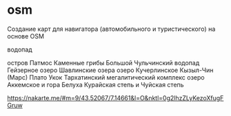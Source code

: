 # osm
Создание карт для навигатора (автомобильного и туристического) на основе OSM


 <wpt lat="33.298835754394531" lon="31.556301116943359"><name>водопад</name></wpt>
 
  <wpt lat="51.398507" lon="86.000313"><name>остров Патмос</name></wpt>
 <wpt lat="51.111358" lon="87.974248"><name>Каменные грибы</name></wpt>
 <wpt lat="51.117808" lon="88.090108"><name>Большой Чульчинский водопад</name></wpt>
 <wpt lat="50.289167" lon="87.667059"><name>Гейзерное озеро</name></wpt>
 <wpt lat="50.102646" lon="87.427503"><name>Шавлинские озера</name></wpt>
 <wpt lat="49.873804" lon="86.415577"><name>озеро Кучерлинское</name></wpt>
 <wpt lat="50.061327" lon="88.298602"><name>Кызыл-Чин (Марс)</name></wpt>
 <wpt lat="49.346223" lon="87.659894"><name>Плато Укок</name></wpt>
 <wpt lat="49.885797" lon="88.543420"><name>Тархатинский мегалитический комплекс</name></wpt>
 <wpt lat="49.908039" lon="86.546165"><name>озеро Аккемское и гора Белуха</name></wpt>
 <wpt lat="50.243747" lon="87.901244"><name>Курайская степь и Чуйская степь </name></wpt>


https://nakarte.me/#m=9/43.52067/7.14661&l=O&nktl=0g2lhzZLyKezoXfugFGruw
